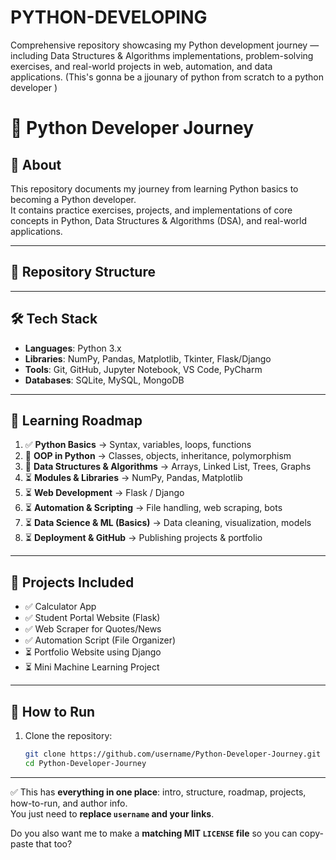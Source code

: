 # PYTHON-DEVELOPING
Comprehensive repository showcasing my Python development journey — including Data Structures & Algorithms implementations, problem-solving exercises, and real-world projects in web, automation, and data applications.
(This's gonna be a jjounary of python from  scratch to a python developer )
# 🐍 Python Developer Journey

## 📌 About
This repository documents my journey from learning Python basics to becoming a Python developer.  
It contains practice exercises, projects, and implementations of core concepts in Python, Data Structures & Algorithms (DSA), and real-world applications.

---

## 📂 Repository Structure

---

## 🛠 Tech Stack
- **Languages**: Python 3.x  
- **Libraries**: NumPy, Pandas, Matplotlib, Tkinter, Flask/Django  
- **Tools**: Git, GitHub, Jupyter Notebook, VS Code, PyCharm  
- **Databases**: SQLite, MySQL, MongoDB  

---

## 🎯 Learning Roadmap
1. ✅ **Python Basics** → Syntax, variables, loops, functions  
2. 🔄 **OOP in Python** → Classes, objects, inheritance, polymorphism  
3. 🔄 **Data Structures & Algorithms** → Arrays, Linked List, Trees, Graphs  
4. ⏳ **Modules & Libraries** → NumPy, Pandas, Matplotlib  
5. ⏳ **Web Development** → Flask / Django  
6. ⏳ **Automation & Scripting** → File handling, web scraping, bots  
7. ⏳ **Data Science & ML (Basics)** → Data cleaning, visualization, models  
8. ⏳ **Deployment & GitHub** → Publishing projects & portfolio  

---

## 🚀 Projects Included
- ✅ Calculator App  
- ✅ Student Portal Website (Flask)  
- ✅ Web Scraper for Quotes/News  
- ✅ Automation Script (File Organizer)  
- ⏳ Portfolio Website using Django  
- ⏳ Mini Machine Learning Project  

---

## 📖 How to Run
1. Clone the repository:
   ```bash
   git clone https://github.com/username/Python-Developer-Journey.git
   cd Python-Developer-Journey

---

✅ This has **everything in one place**: intro, structure, roadmap, projects, how-to-run, and author info.  
You just need to **replace `username` and your links**.  

Do you also want me to make a **matching MIT `LICENSE` file** so you can copy-paste that too?
